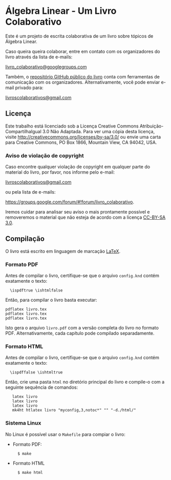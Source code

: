 # Álgebra Linear - Um Livro Colaborativo

Este é um projeto de escrita colaborativa de um livro sobre tópicos de Álgebra Linear.

Caso queira queira colaborar, entre em contato com os organizadores do livro através da lista de e-mails:

<livro_colaborativo@googlegroups.com>

Também, o [repositório GitHub público do livro](https://github.com/livroscolaborativos/AlgebraLinear) conta com ferramentas de comunicação com os organizadores. Alternativamente, você pode enviar e-mail privado para:

<livroscolaborativos@gmail.com>

## Licença

Este trabalho está licenciado sob a Licença Creative Commons Atribuição-CompartilhaIgual 3.0 Não Adaptada. Para ver uma cópia desta licença, visite <http://creativecommons.org/licenses/by-sa/3.0/> ou envie uma carta para Creative Commons, PO Box 1866, Mountain View, CA 94042, USA.

### Aviso de violação de copyright

Caso encontre qualquer violação de copyright em qualquer parte do material do livro, por favor, nos informe pelo e-mail:

<livroscolaborativos@gmail.com>

ou pela lista de e-mails:

<https://groups.google.com/forum/#!forum/livro_colaborativo>.

Iremos cuidar para analisar seu aviso o mais prontamente possível e removeremos o material que não esteja de acordo com a licença [CC-BY-SA 3.0](http://creativecommons.org/licenses/by-sa/3.0/).

## Compilação

O livro está escrito em linguagem de marcação [LaTeX](http://www.latex-project.org/).

### Formato PDF

Antes de compilar o livro, certifique-se que o arquivo `config.knd` contém exatamente o texto:

      \ispdftrue \ishtmlfalse

Então, para compilar o livro basta executar:

    pdflatex livro.tex
    pdflatex livro.tex
    pdflatex livro.tex

Isto gera o arquivo `livro.pdf` com a versão completa do livro no formato PDF. Alternativamente, cada capítulo pode compilado separadamente.

### Formato HTML

Antes de compilar o livro, certifique-se que o arquivo `config.knd` contém exatamente o texto:

      \ispdffalse \ishtmltrue

Então, crie uma pasta `html` no diretório principal do livro e compile-o com a seguinte sequência de comandos:

       latex livro
       latex livro
       latex livro
       mk4ht htlatex livro "myconfig,3,notoc*" "" "-d./html/"

### Sistema Linux

No Linux é possível usar o `Makefile` para compiar o livro:

* Formato PDF:

        $ make

* Formato HTML

        $ make html

